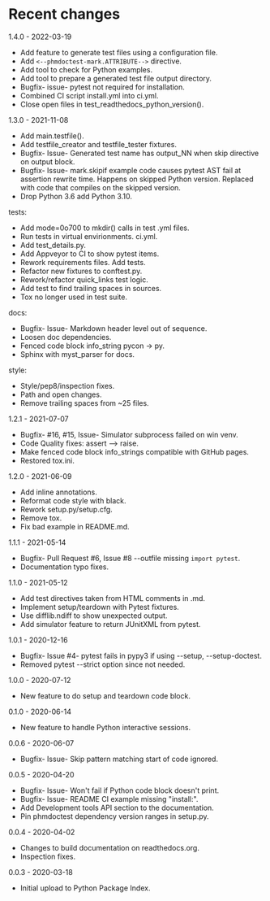 # Recent changes

1.4.0 - 2022-03-19
- Add feature to generate test files using a configuration file.
- Add `<--phmdoctest-mark.ATTRIBUTE-->` directive.
- Add tool to check for Python examples.
- Add tool to prepare a generated test file output directory.
- Bugfix- issue- pytest not required for installation.
- Combined CI script install.yml into ci.yml.
- Close open files in test_readthedocs_python_version().


1.3.0 - 2021-11-08

- Add main.testfile().
- Add testfile_creator and testfile_tester fixtures.
- Bugfix- Issue- Generated test name has output_NN when skip
  directive on output block.
- Bugfix- Issue- mark.skipif example code causes pytest AST fail at
  assertion rewrite time. Happens on skipped Python version.
  Replaced with code that compiles on the skipped version.
- Drop Python 3.6 add Python 3.10.

tests:

- Add mode=0o700 to mkdir() calls in test .yml files.
- Run tests in virtual envirionments. ci.yml.
- Add test_details.py.
- Add Appveyor to CI to show pytest items.
- Rework requirements files. Add tests.
- Refactor new fixtures to conftest.py.
- Rework/refactor quick_links test logic.
- Add test to find trailing spaces in sources.
- Tox no longer used in test suite.

docs:
- Bugfix- Issue- Markdown header level out of sequence.
- Loosen doc dependencies.
- Fenced code block info_string pycon -> py.
- Sphinx with myst_parser for docs.

style:
- Style/pep8/inspection fixes.
- Path and open changes.
- Remove trailing spaces from ~25 files.


1.2.1 - 2021-07-07

- Bugfix- #16, #15, Issue- Simulator subprocess failed on win venv.
- Code Quality fixes: assert --> raise.
- Make fenced code block info_strings compatible with GitHub pages.
- Restored tox.ini.

1.2.0 - 2021-06-09

- Add inline annotations.
- Reformat code style with black.
- Rework setup.py/setup.cfg.
- Remove tox.
- Fix bad example in README.md.

1.1.1 - 2021-05-14

- Bugfix- Pull Request #6, Issue #8 --outfile missing `import pytest`.
- Documentation typo fixes.

1.1.0 - 2021-05-12

- Add test directives taken from HTML comments in .md.
- Implement setup/teardown with Pytest fixtures.
- Use difflib.ndiff to show unexpected output.
- Add simulator feature to return JUnitXML from pytest.

1.0.1 - 2020-12-16

- Bugfix- Issue #4- pytest fails in pypy3 if using --setup, --setup-doctest.
- Removed pytest --strict option since not needed.

1.0.0 - 2020-07-12

- New feature to do setup and teardown code block.

0.1.0 - 2020-06-14

- New feature to handle Python interactive sessions.

0.0.6 - 2020-06-07

- Bugfix- Issue- Skip pattern matching start of code ignored.

0.0.5 - 2020-04-20

- Bugfix- Issue- Won't fail if Python code block doesn't print.
- Bugfix- Issue- README CI example missing "install:".
- Add Development tools API section to the documentation.
- Pin phmdoctest dependency version ranges in setup.py.

0.0.4 - 2020-04-02

- Changes to build documentation on readthedocs.org.
- Inspection fixes.

0.0.3 - 2020-03-18

- Initial upload to Python Package Index.
